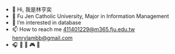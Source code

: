 - 👋 Hi, 我是林亨奕
- 🏫 Fu Jen Catholic University, Major in Information Management
- 👀 I’m interested in database
- 📫 How to reach me 411401229@m365.fju.edu.tw henrylambb@gmail.com
- 🎧 🍔 🏀 🎮 📖
<!---
mcflurry0609/mcflurry0609 is a ✨ special ✨ repository because its `README.md` (this file) appears on your GitHub profile.
You can click the Preview link to take a look at your changes.
--->
